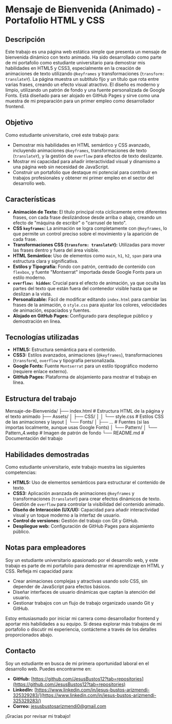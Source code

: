 # Mensaje de Bienvenida (Animado) - Portafolio HTML y CSS

## Descripción
Este trabajo es una página web estática simple que presenta un mensaje de bienvenida dinámico con texto animado. Ha sido desarrollado como parte de mi portafolio como estudiante universitario para demostrar mis habilidades en HTML5 y CSS3, especialmente en la creación de animaciones de texto utilizando `@keyframes` y transformaciones (`transform: translateY`). La página muestra un subtítulo fijo y un título que rota entre varias frases, creando un efecto visual atractivo. El diseño es moderno y limpio, utilizando un patrón de fondo y una fuente personalizada de Google Fonts. Está diseñado para ser alojado en GitHub Pages y sirve como una muestra de mi preparación para un primer empleo como desarrollador frontend.

## Objetivo
Como estudiante universitario, creé este trabajo para:

* Demostrar mis habilidades en HTML semántico y CSS avanzado, incluyendo animaciones `@keyframes`, transformaciones de texto (`translateY`), y la gestión de `overflow` para efectos de texto deslizante.
* Mostrar mi capacidad para añadir interactividad visual y dinamismo a una página web sin necesidad de JavaScript.
* Construir un portafolio que destaque mi potencial para contribuir en trabajos profesionales y obtener mi primer empleo en el sector del desarrollo web.

## Características
* **Animación de Texto:** El título principal rota cíclicamente entre diferentes frases, con cada frase deslizándose desde arriba o abajo, creando un efecto de "máquina de escribir" o "carrusel de texto".
* **CSS `keyframes`:** La animación se logra completamente con `@keyframes`, lo que permite un control preciso sobre el movimiento y la aparición de cada frase.
* **Transformaciones CSS (`transform: translateY`):** Utilizadas para mover las frases dentro y fuera del área visible.
* **HTML Semántico:** Uso de elementos como `main`, `h1`, `h2`, `span` para una estructura clara y significativa.
* **Estilos y Tipografía:** Fondo con patrón, centrado de contenido con `flexbox`, y fuente "Montserrat" importada desde Google Fonts para un estilo moderno.
* **`overflow: hidden`:** Crucial para el efecto de animación, ya que oculta las partes del texto que están fuera del contenedor visible hasta que se deslizan a la vista.
* **Personalizable:** Fácil de modificar editando `index.html` para cambiar las frases de la animación, o `style.css` para ajustar los colores, velocidades de animación, espaciados y fuentes.
* **Alojado en GitHub Pages:** Configurado para despliegue público y demostración en línea.

## Tecnologías utilizadas
* **HTML5:** Estructura semántica para el contenido.
* **CSS3:** Estilos avanzados, animaciones (`@keyframes`), transformaciones (`transform`), `overflow` y tipografía personalizada.
* **Google Fonts:** Fuente `Montserrat` para un estilo tipográfico moderno (requiere enlace externo).
* **GitHub Pages:** Plataforma de alojamiento para mostrar el trabajo en línea.

## Estructura del trabajo
Mensaje-de-Bienvenida/
├── index.html        # Estructura HTML de la página y el texto animado
├── Assets/
│   ├── CSS/
│   │   └── style.css # Estilos CSS de las animaciones y layout
│   └── Fonts/
│       ├── ...       # Fuentes (si las importas localmente, aunque usas Google Fonts)
│       └── Pattern/
│           └── Pattern_4.webp # Imagen de patrón de fondo
└── README.md         # Documentación del trabajo


## Habilidades demostradas
Como estudiante universitario, este trabajo muestra las siguientes competencias:

* **HTML5:** Uso de elementos semánticos para estructurar el contenido de texto.
* **CSS3:** Aplicación avanzada de animaciones `@keyframes` y transformaciones (`translateY`) para crear efectos dinámicos de texto. Gestión de `overflow` para controlar la visibilidad del contenido animado.
* **Diseño de Interacción (UX/UI):** Capacidad para añadir interactividad visual y un toque moderno a la interfaz de usuario.
* **Control de versiones:** Gestión del trabajo con Git y GitHub.
* **Despliegue web:** Configuración de GitHub Pages para alojamiento público.

## Notas para empleadores
Soy un estudiante universitario apasionado por el desarrollo web, y este trabajo es parte de mi portafolio para demostrar mi aprendizaje en HTML y CSS. Refleja mi capacidad para:

* Crear animaciones complejas y atractivas usando solo CSS, sin depender de JavaScript para efectos básicos.
* Diseñar interfaces de usuario dinámicas que captan la atención del usuario.
* Gestionar trabajos con un flujo de trabajo organizado usando Git y GitHub.

Estoy entusiasmado por iniciar mi carrera como desarrollador frontend y aportar mis habilidades a su equipo. Si desea explorar más trabajos de mi portafolio o discutir mi experiencia, contácteme a través de los detalles proporcionados abajo.

## Contacto
Soy un estudiante en busca de mi primera oportunidad laboral en el desarrollo web. Puedes encontrarme en:

* **GitHub:** [https://github.com/JesusBustos12?tab=repositories](https://github.com/JesusBustos12?tab=repositories)
* **LinkedIn:** [https://www.linkedin.com/in/jesus-bustos-arizmendi-325329283/](https://www.linkedin.com/in/jesus-bustos-arizmendi-325329283/)
* **Correo:** jesusbustosarizmendi0@gmail.com

¡Gracias por revisar mi trabajo!